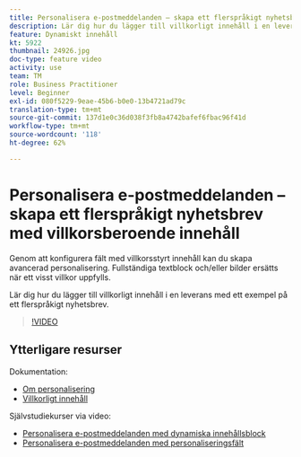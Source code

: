 ```yaml
---
title: Personalisera e-postmeddelanden – skapa ett flerspråkigt nyhetsbrev med villkorsberoende innehåll
description: Lär dig hur du lägger till villkorligt innehåll i en leverans med ett exempel på ett flerspråkigt nyhetsbrev.
feature: Dynamiskt innehåll
kt: 5922
thumbnail: 24926.jpg
doc-type: feature video
activity: use
team: TM
role: Business Practitioner
level: Beginner
exl-id: 080f5229-9eae-45b6-b0e0-13b4721ad79c
translation-type: tm+mt
source-git-commit: 137d1e0c36d038f3fb8a4742bafef6fbac96f41d
workflow-type: tm+mt
source-wordcount: '118'
ht-degree: 62%

---
```


# Personalisera e-postmeddelanden – skapa ett flerspråkigt nyhetsbrev med villkorsberoende innehåll

Genom att konfigurera fält med villkorsstyrt innehåll kan du skapa avancerad personalisering. Fullständiga textblock och/eller bilder ersätts när ett visst villkor uppfylls.

Lär dig hur du lägger till villkorligt innehåll i en leverans med ett exempel på ett flerspråkigt nyhetsbrev.

>[!VIDEO](https://video.tv.adobe.com/v/24926?quality=12)

## Ytterligare resurser

Dokumentation:

* [Om personalisering](https://docs.adobe.com/content/help/sv-SE/campaign-classic/using/sending-messages/personalizing-deliveries/about-personalization.html)
* [Villkorligt innehåll](https://docs.adobe.com/content/help/en/campaign-classic/using/sending-messages/personalizing-deliveries/conditional-content.html)

Självstudiekurser via video:

* [Personalisera e-postmeddelanden med dynamiska innehållsblock](/help/sending-messages/email-channel/personalization-with-dynamic-content-blocks.md)
* [Personalisera e-postmeddelanden med personaliseringsfält](/help/sending-messages/email-channel/personalizing-emails-using-personalization-fields.md)
